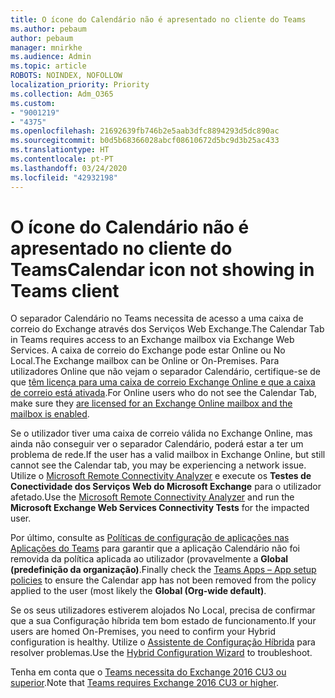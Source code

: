 ```yaml
---
title: O ícone do Calendário não é apresentado no cliente do Teams
ms.author: pebaum
author: pebaum
manager: mnirkhe
ms.audience: Admin
ms.topic: article
ROBOTS: NOINDEX, NOFOLLOW
localization_priority: Priority
ms.collection: Adm_O365
ms.custom:
- "9001219"
- "4375"
ms.openlocfilehash: 21692639fb746b2e5aab3dfc8894293d5dc890ac
ms.sourcegitcommit: b0d5b68366028abcf08610672d5bc9d3b25ac433
ms.translationtype: HT
ms.contentlocale: pt-PT
ms.lasthandoff: 03/24/2020
ms.locfileid: "42932198"
---
```

# <a name="calendar-icon-not-showing-in-teams-client"></a><span data-ttu-id="84b00-102">O ícone do Calendário não é apresentado no cliente do Teams</span><span class="sxs-lookup"><span data-stu-id="84b00-102">Calendar icon not showing in Teams client</span></span>

<span data-ttu-id="84b00-103">O separador Calendário no Teams necessita de acesso a uma caixa de correio do Exchange através dos Serviços Web Exchange.</span><span class="sxs-lookup"><span data-stu-id="84b00-103">The Calendar Tab in Teams requires access to an Exchange mailbox via Exchange Web Services.</span></span> <span data-ttu-id="84b00-104">A caixa de correio do Exchange pode estar Online ou No Local.</span><span class="sxs-lookup"><span data-stu-id="84b00-104">The Exchange mailbox can be Online or On-Premises.</span></span> <span data-ttu-id="84b00-105">Para utilizadores Online que não vejam o separador Calendário, certifique-se de que [têm licença para uma caixa de correio Exchange Online e que a caixa de correio está ativada](https://docs.microsoft.com/exchange/recipients-in-exchange-online/create-user-mailboxes).</span><span class="sxs-lookup"><span data-stu-id="84b00-105">For Online users who do not see the Calendar Tab, make sure they [are licensed for an Exchange Online mailbox and the mailbox is enabled](https://docs.microsoft.com/exchange/recipients-in-exchange-online/create-user-mailboxes).</span></span>

<span data-ttu-id="84b00-106">Se o utilizador tiver uma caixa de correio válida no Exchange Online, mas ainda não conseguir ver o separador Calendário, poderá estar a ter um problema de rede.</span><span class="sxs-lookup"><span data-stu-id="84b00-106">If the user has a valid mailbox in Exchange Online, but still cannot see the Calendar tab, you may be experiencing a network issue.</span></span> <span data-ttu-id="84b00-107">Utilize o [Microsoft Remote Connectivity Analyzer](https://testconnectivity.microsoft.com/) e execute os **Testes de Conectividade dos Serviços Web do Microsoft Exchange** para o utilizador afetado.</span><span class="sxs-lookup"><span data-stu-id="84b00-107">Use the [Microsoft Remote Connectivity Analyzer](https://testconnectivity.microsoft.com/) and run the **Microsoft Exchange Web Services Connectivity Tests** for the impacted user.</span></span>

<span data-ttu-id="84b00-108">Por último, consulte as [Políticas de configuração de aplicações nas Aplicações do Teams](https://admin.teams.microsoft.com/policies/app-setup) para garantir que a aplicação Calendário não foi removida da política aplicada ao utilizador (provavelmente a **Global (predefinição da organização)**.</span><span class="sxs-lookup"><span data-stu-id="84b00-108">Finally check the [Teams Apps – App setup policies](https://admin.teams.microsoft.com/policies/app-setup) to ensure the Calendar app has not been removed from the policy applied to the user (most likely the **Global (Org-wide default)**.</span></span>

<span data-ttu-id="84b00-109">Se os seus utilizadores estiverem alojados No Local, precisa de confirmar que a sua Configuração híbrida tem bom estado de funcionamento.</span><span class="sxs-lookup"><span data-stu-id="84b00-109">If your users are homed On-Premises, you need to confirm your Hybrid configuration is healthy.</span></span> <span data-ttu-id="84b00-110">Utilize o [Assistente de Configuração Híbrida](https://docs.microsoft.com/exchange/hybrid-deployment/hybrid-agent) para resolver problemas.</span><span class="sxs-lookup"><span data-stu-id="84b00-110">Use the [Hybrid Configuration Wizard](https://docs.microsoft.com/exchange/hybrid-deployment/hybrid-agent) to troubleshoot.</span></span>

<span data-ttu-id="84b00-111">Tenha em conta que o [Teams necessita do Exchange 2016 CU3 ou superior](https://docs.microsoft.com/microsoftteams/exchange-teams-interact).</span><span class="sxs-lookup"><span data-stu-id="84b00-111">Note that [Teams requires Exchange 2016 CU3 or higher](https://docs.microsoft.com/microsoftteams/exchange-teams-interact).</span></span>
